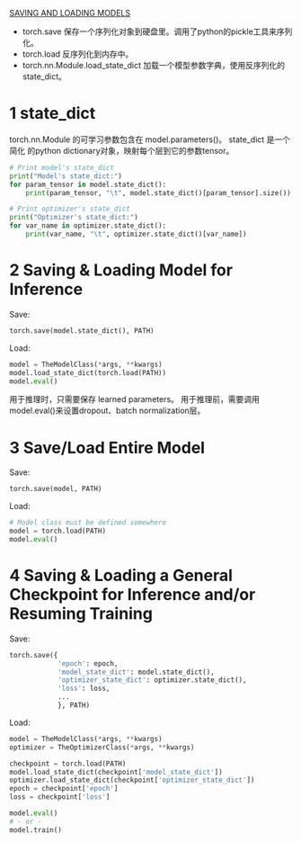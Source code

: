 
[SAVING AND LOADING MODELS](https://pytorch.org/tutorials/beginner/saving_loading_models.html)


* torch.save 保存一个序列化对象到硬盘里。调用了python的pickle工具来序列化。
* torch.load 反序列化到内存中。
* torch.nn.Module.load_state_dict 加载一个模型参数字典，使用反序列化的state_dict。

# 1 state_dict
torch.nn.Module 的可学习参数包含在 model.parameters()。
state_dict 是一个简化 的python dictionary对象，映射每个层到它的参数tensor。
```python
# Print model's state_dict
print("Model's state_dict:")
for param_tensor in model.state_dict():
    print(param_tensor, "\t", model.state_dict()[param_tensor].size())

# Print optimizer's state_dict
print("Optimizer's state_dict:")
for var_name in optimizer.state_dict():
    print(var_name, "\t", optimizer.state_dict()[var_name])
```

# 2 Saving & Loading Model for Inference
Save:
```python
torch.save(model.state_dict(), PATH)
```

Load:
```python
model = TheModelClass(*args, **kwargs)
model.load_state_dict(torch.load(PATH))
model.eval()
```


用于推理时，只需要保存 learned parameters。
用于推理前，需要调用model.eval()来设置dropout、batch normalization层。


# 3 Save/Load Entire Model
Save:
```python
torch.save(model, PATH)
```
Load:
```python
# Model class must be defined somewhere
model = torch.load(PATH)
model.eval()
```



# 4 Saving & Loading a General Checkpoint for Inference and/or Resuming Training
Save:
```python
torch.save({
            'epoch': epoch,
            'model_state_dict': model.state_dict(),
            'optimizer_state_dict': optimizer.state_dict(),
            'loss': loss,
            ...
            }, PATH)
```

Load:
```python
model = TheModelClass(*args, **kwargs)
optimizer = TheOptimizerClass(*args, **kwargs)

checkpoint = torch.load(PATH)
model.load_state_dict(checkpoint['model_state_dict'])
optimizer.load_state_dict(checkpoint['optimizer_state_dict'])
epoch = checkpoint['epoch']
loss = checkpoint['loss']

model.eval()
# - or -
model.train()
```